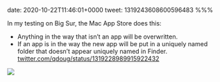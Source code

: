 date: 2020-10-22T11:46:01+0000
tweet: 1319243608600596483
%%%

In my testing on Big Sur, the Mac App Store does this:

- Anything in the way that isn’t an app will be overwritten.
- If an app is in the way the new app will be put in a uniquely named folder that doesn’t appear uniquely named in Finder. [twitter.com/qdoug/status/1319228989915922432](https://twitter.com/qdoug/status/1319228989915922432)

![](Ek7lEWKWkAAlrcZ.png)
